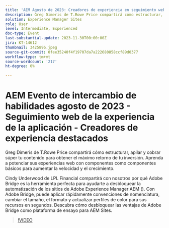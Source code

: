 ```yaml
---
title: 'AEM Agosto de 2023: Creadores de experiencia en seguimiento web de la'
description: Greg Dimeris de T.Rowe Price compartirá cómo estructurar, apilar y cobrar súper tu contenido para obtener el máximo retorno de tu inversión. Aprenda a potenciar sus experiencias web con componentes como componentes básicos para la velocidad y el crecimiento. Cindy Underwood de LPL Financial compartirá con nosotros por qué Adobe Bridge es la herramienta perfecta para ayudarle a desbloquear la automatización de los sitios de Adobe Experience Manager AEM (). Con Adobe Bridge, puede aplicar rápidamente convenciones de nomenclatura, cambiar el tamaño, el formato y actualizar perfiles de color para sus recursos en segundos. Explore cómo desbloquear las ventajas de Adobe Bridge AEM como plataforma de ensayo para sitios de.
solution: Experience Manager Sites
role: User
level: Intermediate, Experienced
doc-type: Event
last-substantial-update: 2023-11-30T00:00:00Z
jira: KT-14612
thumbnail: 3425896.jpeg
source-git-commit: 0fee35240f4f19707da7a222680858ccf89d0377
workflow-type: tm+mt
source-wordcount: '217'
ht-degree: 0%

---
```



# AEM Evento de intercambio de habilidades agosto de 2023 - Seguimiento web de la experiencia de la aplicación - Creadores de experiencia destacados

Greg Dimeris de T.Rowe Price compartirá cómo estructurar, apilar y cobrar súper tu contenido para obtener el máximo retorno de tu inversión. Aprenda a potenciar sus experiencias web con componentes como componentes básicos para aumentar la velocidad y el crecimiento.

Cindy Underwood de LPL Financial compartirá con nosotros por qué Adobe Bridge es la herramienta perfecta para ayudarte a desbloquear la automatización de los sitios de Adobe Experience Manager AEM (). Con Adobe Bridge, puede aplicar rápidamente convenciones de nomenclatura, cambiar el tamaño, el formato y actualizar perfiles de color para sus recursos en segundos. Descubra cómo desbloquear las ventajas de Adobe Bridge como plataforma de ensayo para AEM Sites.

>[!VIDEO](https://video.tv.adobe.com/v/3425896/?learn=on)
